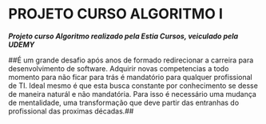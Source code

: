 # PROJETO CURSO ALGORITMO I
**_Projeto curso Algoritmo  realizado pela Estia Cursos, veiculado pela UDEMY_**

##É um grande desafio após anos de formado redirecionar a carreira para desenvolvimento de software. Adquirir novas competencias a todo momento para não ficar para trás é mandatório para qualquer profissional de TI. Ideal mesmo é que esta busca constante por conhecimento se desse de maneira naturál e não mandatória. Para isso é necessário uma mudança de mentalidade, uma transformação que deve partir das entranhas do profissional das proximas décadas.##
